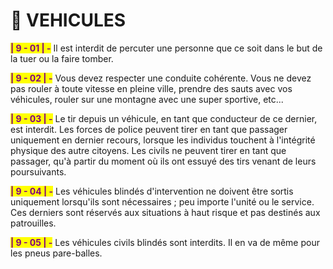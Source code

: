 # 🚗 VEHICULES

<mark style="color:purple;">**| 9 - 01 | -**</mark> Il est interdit de percuter une personne que ce soit dans le but de la tuer ou la faire tomber.

<mark style="color:purple;">**| 9 - 02 | -**</mark> Vous devez respecter une conduite cohérente. Vous ne devez pas rouler à toute vitesse en pleine ville, prendre des sauts avec vos véhicules, rouler sur une montagne avec une super sportive, etc...

<mark style="color:purple;">**| 9 - 03 | -**</mark> Le tir depuis un véhicule, en tant que conducteur de ce dernier, est interdit. Les forces de police peuvent tirer en tant que passager uniquement en dernier recours, lorsque les individus touchent à l'intégrité physique des autre citoyens. Les civils ne peuvent tirer en tant que passager, qu'à partir du moment où ils ont essuyé des tirs venant de leurs poursuivants.

<mark style="color:purple;">**| 9 - 04 | -**</mark> Les véhicules blindés d'intervention ne doivent être sortis uniquement lorsqu'ils sont nécessaires ; peu importe l'unité ou le service. Ces derniers sont réservés aux situations à haut risque et pas destinés aux patrouilles.

<mark style="color:purple;">**| 9 - 05 | -**</mark> Les véhicules civils blindés sont interdits. Il en va de même pour les pneus pare-balles.
